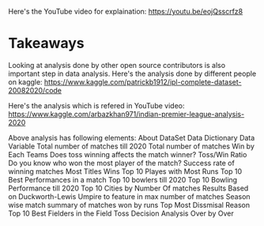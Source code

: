 Here's the YouTube video for explaination:
https://youtu.be/eojQsscrfz8

# Takeaways
Looking at analysis done by other open source contributors is also important step in data analysis.
Here's the analysis done by different people on kaggle:
https://www.kaggle.com/patrickb1912/ipl-complete-dataset-20082020/code

Here's the analysis which is refered in YouTube video:
https://www.kaggle.com/arbazkhan971/indian-premier-league-analysis-2020

Above analysis has following elements:
About DataSet
Data Dictionary
Data Variable
Total number of matches till 2020
Total number of matches Win by Each Teams
Does toss winning affects the match winner?
Toss/Win Ratio
Do you know who won the most player of the match?
Success rate of winning matches
Most Titles Wins
Top 10 Playes with Most Runs
Top 10 Best Performances in a match
Top 10 bowlers till 2020
Top 10 Bowling Performance till 2020
Top 10 Cities by Number Of matches
Results Based on Duckworth-Lewis
Umpire to feature in max number of matches
Season wise match summary of matches won by runs
Top Most Dissmisal Reason
Top 10 Best Fielders in the Field
Toss Decision
Analysis Over by Over
